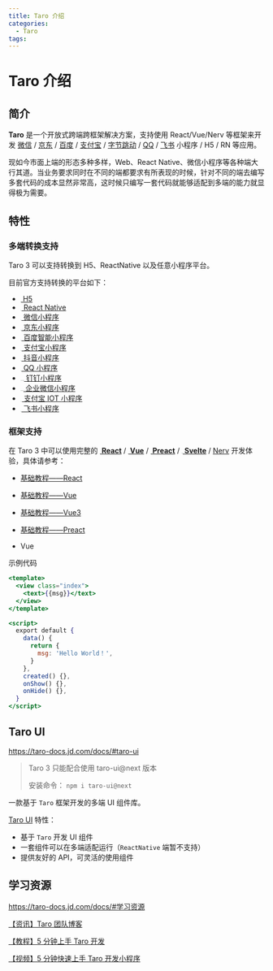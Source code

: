 ```yaml
---
title: Taro 介绍
categories:
  - Taro
tags:
---
```


# Taro 介绍

## 简介

[官方网址]: https://taro-docs.jd.com/docs/

**Taro** 是一个开放式跨端跨框架解决方案，支持使用 React/Vue/Nerv 等框架来开发 [微信](https://mp.weixin.qq.com/) / [京东](https://mp.jd.com/?entrance=taro) / [百度](https://smartprogram.baidu.com/) / [支付宝](https://mini.open.alipay.com/) / [字节跳动](https://developer.open-douyin.com/) / [QQ](https://q.qq.com/) / [飞书](https://open.feishu.cn/document/uYjL24iN/ucDOzYjL3gzM24yN4MjN) 小程序 / H5 / RN 等应用。

现如今市面上端的形态多种多样，Web、React Native、微信小程序等各种端大行其道。当业务要求同时在不同的端都要求有所表现的时候，针对不同的端去编写多套代码的成本显然非常高，这时候只编写一套代码就能够适配到多端的能力就显得极为需要。

## 特性

### 多端转换支持

Taro 3 可以支持转换到 H5、ReactNative 以及任意小程序平台。

目前官方支持转换的平台如下：

 - [<img src="https://storage.360buyimg.com/pubfree-bucket/taro-docs/f1fdc1a4a18/assets/images/h5-81f73c447874b6528e84ee395bece16e.png" alt="H5" style="zoom:2%;" /> H5](https://developer.mozilla.org/zh-CN/docs/Web?from=taro)
 - [<img src="https://storage.360buyimg.com/pubfree-bucket/taro-docs/f1fdc1a4a18/assets/images/rn-ecec68ba194e4b5e9fc3e853cc00c569.png" alt="React Native" style="zoom:2%;" /> React Native](https://reactnative.dev/?from=taro)
 - [<img src="https://storage.360buyimg.com/pubfree-bucket/taro-docs/f1fdc1a4a18/assets/images/weapp-0e8fbe2d5eb3676de4961b54ee7f5ba4.png" alt="微信小程序" style="zoom:2%;" /> 微信小程序](https://developers.weixin.qq.com/miniprogram/dev/framework/?from=taro)
 - [<img src="https://storage.360buyimg.com/pubfree-bucket/taro-docs/f1fdc1a4a18/assets/images/jd-03cf3bd618bc6274dd94e14928e325c3.png" alt="京东小程序" style="zoom:2%;" /> 京东小程序](https://mp.jd.com/?from=taro)
 - [<img src="https://storage.360buyimg.com/pubfree-bucket/taro-docs/f1fdc1a4a18/assets/images/swan-566f56d360909d0457073b67b8f48958.png" alt="百度小程序" style="zoom:2%;" /> 百度智能小程序](https://smartprogram.baidu.com/developer/index.html?from=taro)
 - [<img src="https://storage.360buyimg.com/pubfree-bucket/taro-docs/f1fdc1a4a18/assets/images/alipay-ee5545de747ce1ad6e17faec10358975.png" alt="支付宝小程序" style="zoom:2%;" /> 支付宝小程序](https://opendocs.alipay.com/mini/developer/getting-started?from=taro)
 - [<img src="https://storage.360buyimg.com/pubfree-bucket/taro-docs/f1fdc1a4a18/assets/images/tt-f4ec120e570f924e7ef763dcaf7fc69d.png" alt="抖音小程序" style="zoom:2%;" /> 抖音小程序](https://developer.open-douyin.com/docs/resource/zh-CN/mini-app/introduction/overview?from=taro)
 - [<img src="https://storage.360buyimg.com/pubfree-bucket/taro-docs/f1fdc1a4a18/assets/images/qq-3f77e6fbb490848ab8aa8183e9399110.png" alt="QQ 小程序" style="zoom:2%;" /> QQ 小程序](https://q.qq.com/wiki/develop/miniprogram/frame/?from=taro)
 - [<img src="https://storage.360buyimg.com/pubfree-bucket/taro-docs/f1fdc1a4a18/assets/images/ding-talk-b5a9f3f70aae5365787ac12a294e1535.png" alt="钉钉小程序" style="zoom:8%;" /> 钉钉小程序](https://open.dingtalk.com/document/org/develop-org-mini-programs?from=taro)
 - [<img src="https://storage.360buyimg.com/pubfree-bucket/taro-docs/f1fdc1a4a18/assets/images/wework-d23d31eee89d30c4909b90d328ea57eb.png" alt="企业微信小程序" style="zoom:5%;" /> 企业微信小程序](https://developers.weixin.qq.com/miniprogram/dev/devtools/qywx-dev.html?from=taro)
 - [<img src="https://storage.360buyimg.com/pubfree-bucket/taro-docs/f1fdc1a4a18/assets/images/alipay-ee5545de747ce1ad6e17faec10358975.png" alt="支付宝 IOT 小程序" style="zoom:2%;" /> 支付宝 IOT 小程序](https://opendocs.alipay.com/iot/multi-platform/vcs0fv?from=taro)
 - [<img src="https://storage.360buyimg.com/pubfree-bucket/taro-docs/f1fdc1a4a18/assets/images/lark-b264e88fd335c5d932313f1f7e612b03.png" alt="飞书小程序" style="zoom:2%;" /> 飞书小程序](https://open.feishu.cn/document/uYjL24iN/uMjNzUjLzYzM14yM2MTN?from=taro)

### 框架支持

在 Taro 3 中可以使用完整的 [**<img src="https://storage.360buyimg.com/pubfree-bucket/taro-docs/f1fdc1a4a18/assets/images/react-81ed438b18e24116794df3148c0e1eaa.png" alt="react" style="zoom:1%;" /> React**](https://react.dev/) / [**<img src="https://storage.360buyimg.com/pubfree-bucket/taro-docs/f1fdc1a4a18/assets/images/vue-be5842d62a326b39e66e79386b9df33b.png" alt="vue" style="zoom:1%;" /> Vue**](https://vuejs.org/) / [**<img src="https://storage.360buyimg.com/pubfree-bucket/taro-docs/f1fdc1a4a18/assets/images/preact-68c69a4cef45e1be5985460257983da3.png" alt="preact" style="zoom:1%;" /> Preact**](https://preactjs.com/) / [**<img src="https://storage.360buyimg.com/pubfree-bucket/taro-docs/f1fdc1a4a18/assets/images/svelte-a7bfb5d80483441bcd32443d1adb0ae6.png" alt="svelte" style="zoom:4%;" /> Svelte**](https://svelte.dev/) / [ Nerv](https://github.com/NervJS/nerv) 开发体验，具体请参考：

- [基础教程——React](https://taro-docs.jd.com/docs/react-overall)
- [基础教程——Vue](https://taro-docs.jd.com/docs/vue-overall)
- [基础教程——Vue3](https://taro-docs.jd.com/docs/vue3)
- [基础教程——Preact](https://taro-docs.jd.com/docs/preact)



- Vue

示例代码

```jsx
<template>
  <view class="index">
    <text>{{msg}}</text>
  </view>
</template>

<script>
  export default {
    data() {
      return {
        msg: 'Hello World！',
      }
    },
    created() {},
    onShow() {},
    onHide() {},
  }
</script>
```



## Taro UI

https://taro-docs.jd.com/docs/#taro-ui

> Taro 3 只能配合使用 taro-ui@next 版本
>
> 安装命令： `npm i taro-ui@next`

一款基于 `Taro` 框架开发的多端 UI 组件库。

[Taro UI](https://taro-ui.jd.com/) 特性：

- 基于 `Taro` 开发 UI 组件
- 一套组件可以在多端适配运行（`ReactNative` 端暂不支持）
- 提供友好的 API，可灵活的使用组件

## 学习资源

https://taro-docs.jd.com/docs/#学习资源

[【资讯】Taro 团队博客](https://taro-docs.jd.com/blog)

[【教程】5 分钟上手 Taro 开发](https://taro-docs.jd.com/docs/guide)

[【视频】5 分钟快速上手 Taro 开发小程序](https://mp.weixin.qq.com/s?__biz=MzU3NDkzMTI3MA==&mid=2247484205&idx=1&sn=935bb7a35c11c33563eeb7c3aaca3321&chksm=fd2bab04ca5c2212b4cd8aeb5858bd08517aeb31e20727b22d1eee00b394184e7e61359e7dd9&token=1180618535&lang=zh_CN#rd)



